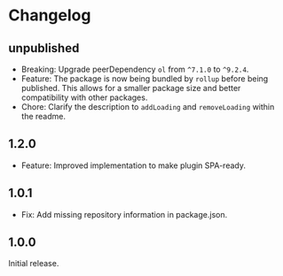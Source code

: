 # Changelog

## unpublished

- Breaking: Upgrade peerDependency `ol` from `^7.1.0` to `^9.2.4`.
- Feature: The package is now being bundled by `rollup` before being published. This allows for a smaller package size and better compatibility with other packages.
- Chore: Clarify the description to `addLoading` and `removeLoading` within the readme.

## 1.2.0

- Feature: Improved implementation to make plugin SPA-ready.

## 1.0.1

- Fix: Add missing repository information in package.json.

## 1.0.0

Initial release.
